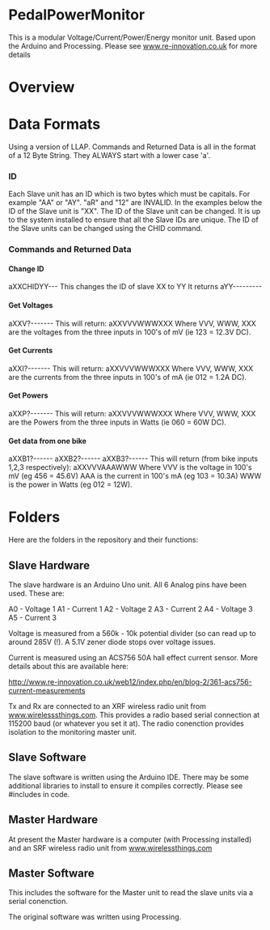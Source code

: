 # PedalPowerMonitor

This is a modular Voltage/Current/Power/Energy monitor unit. Based upon the Arduino and Processing.
Please see www.re-innovation.co.uk for more details

# Overview

# Data Formats

Using a version of LLAP.
Commands and Returned Data is all in the format of a 12 Byte String.
They ALWAYS start with a lower case 'a'.

### ID

Each Slave unit has an ID which is two bytes which must be capitals.
For example "AA" or "AY". "aR" and "12" are INVALID.
In the examples below the ID of the Slave unit is "XX".
The ID of the Slave unit can be changed. It is up to the system installed to ensure that all the Slave IDs are unique.
The ID of the Slave units can be changed using the CHID command. 


### Commands and Returned Data

#### Change ID
aXXCHIDYY---
This changes the ID of slave XX to YY
It returns aYY---------

#### Get Voltages

aXXV?-------
This will return:
aXXVVVWWWXXX
Where VVV, WWW, XXX are the voltages from the three inputs in 100's of mV (ie 123 = 12.3V DC).

#### Get Currents

aXXI?-------
This will return:
aXXVVVWWWXXX
Where VVV, WWW, XXX are the currents from the three inputs in 100's of mA (ie 012 = 1.2A DC).

#### Get Powers

aXXP?-------
This will return:
aXXVVVWWWXXX
Where VVV, WWW, XXX are the Powers from the three inputs in Watts (ie 060 = 60W DC).

#### Get data from one bike

aXXB1?------
aXXB2?------
aXXB3?------
This will return (from bike inputs 1,2,3 respectively):
aXXVVVAAAWWW
Where VVV is the voltage in 100's mV (eg 456 = 45.6V)
AAA is the current in 100's mA (eg 103 = 10.3A)
WWW is the power in Watts (eg 012 = 12W).

# Folders

Here are the folders in the repository and their functions:

## Slave Hardware

The slave hardware is an Arduino Uno unit.
All 6 Analog pins have been used. These are:

A0 - Voltage 1
A1 - Current 1
A2 - Voltage 2
A3 - Current 2
A4 - Voltage 3
A5 - Current 3

Voltage is measured from a 560k - 10k potential divider (so can read up to around 285V (!). A 5.1V zener diode stops over voltage issues.

Current is measured using an ACS756 50A hall effect current sensor. More details about this are available here:

http://www.re-innovation.co.uk/web12/index.php/en/blog-2/361-acs756-current-measurements

Tx and Rx are connected to an XRF wireless radio unit from www.wirelesssthings.com.
This provides a radio based serial connection at 115200 baud (or whatever you set it at).
The radio conenction provides isolation to the monitoring master unit.

## Slave Software

The slave software is written using the Arduino IDE.
There may be some additional libraries to install to ensure it compiles correctly. Please see #includes in code.

## Master Hardware

At present the Master hardware is a computer (with Processing installed) and an SRF wireless radio unit from www.wirelessthings.com


## Master Software

This includes the software for the Master unit to read the slave units via a serial conenction.

The original software was written using Processing.

